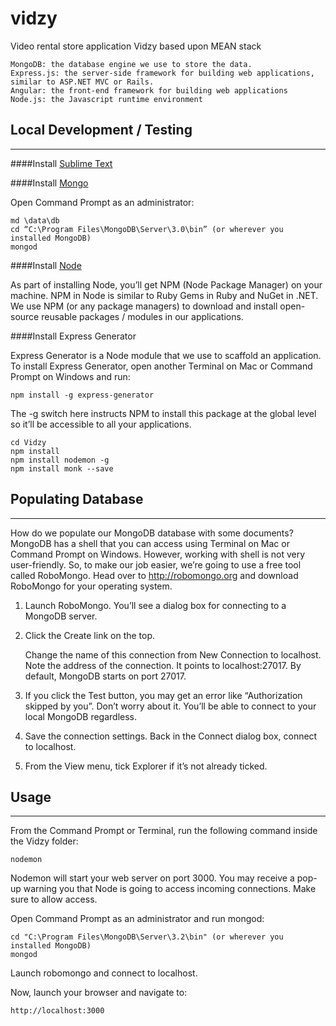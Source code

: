 # vidzy
Video rental store application Vidzy based upon MEAN stack

    MongoDB: the database engine we use to store the data.
    Express.js: the server-side framework for building web applications, similar to ASP.NET MVC or Rails.
    Angular: the front-end framework for building web applications  
    Node.js: the Javascript runtime environment




## Local Development / Testing
---------------------------------------
####Install [Sublime Text](http://sublimetext.com)

####Install [Mongo](http://mongodb.org)

Open Command Prompt as an administrator:

	md \data\db
	cd “C:\Program Files\MongoDB\Server\3.0\bin” (or wherever you installed MongoDB)
	mongod

####Install [Node](https://nodejs.org)

As part of installing Node, you’ll get NPM (Node Package Manager) on your machine. NPM in Node is similar to Ruby Gems in Ruby and NuGet in .NET. We use NPM (or any package managers) to download and install open-source reusable packages / modules in our applications.

####Install Express Generator

Express Generator is a Node module that we use to scaffold an application. To install Express Generator, open another Terminal on Mac or Command Prompt on Windows and run:

    npm install -g express-generator
    
The -g switch here instructs NPM to install this package at the global level so it’ll be accessible to all your applications.

    cd Vidzy
    npm install 
    npm install nodemon -g
    npm install monk --save 
    
    
## Populating Database
---------------------------------------
How do we populate our MongoDB database with some documents? MongoDB has a shell that you can access using Terminal on Mac or Command Prompt on Windows. However, working with shell is not very user-friendly. So, to make our job easier, we’re going to use a free tool called RoboMongo. Head over to http://robomongo.org and download RoboMongo for your operating system.

1. Launch RoboMongo. You’ll see a dialog box for connecting to a MongoDB server.

2. Click the Create link on the top.

    Change the name of this connection from New Connection to localhost. 
    Note the address of the connection. It points to localhost:27017. 
    By default, MongoDB starts on port 27017.

3. If you click the Test button, you may get an error like “Authorization skipped by you”. Don’t worry about it. You’ll be able to connect to your local MongoDB regardless.  

4. Save the connection settings. Back in the Connect dialog box, connect to localhost.

5. From the View menu, tick Explorer if it’s not already ticked.




## Usage
---------------------------------------
From the Command Prompt or Terminal, run the following command inside the Vidzy folder:

    nodemon 

Nodemon will start your web server on port 3000. You may receive a pop-up warning you that Node is going to access incoming connections. Make sure to allow access.

Open Command Prompt as an administrator and run mongod:

	cd "C:\Program Files\MongoDB\Server\3.2\bin" (or wherever you installed MongoDB)
	mongod
	
Launch robomongo and connect to localhost.

Now, launch your browser and navigate to:

    http://localhost:3000

